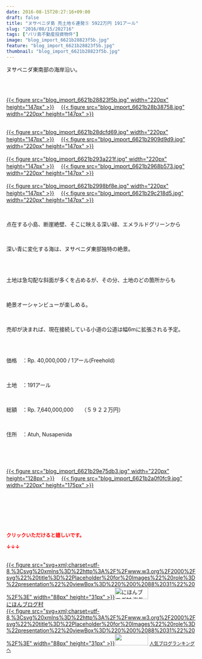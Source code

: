 ```yaml
---
date: 2016-08-15T20:27:16+09:00
draft: false
title: "ヌサペニダ島 売土地６連発⑤ 5922万円 191アール"
slug: "2016/08/15/202716"
tags: ["バリ島不動産投資物件"]
image: "blog_import_6621b28823f5b.jpg"
feature: "blog_import_6621b28823f5b.jpg"
thumbnail: "blog_import_6621b28823f5b.jpg"
---
```

<p>ヌサペニダ東南部の海岸沿い。</p><br/><br/><p><a href="blog_import_6621b289ae822.jpg">{{< figure src="blog_import_6621b28823f5b.jpg" width="220px" height="147px" >}}</a> 　<a href="blog_import_6621b28c88743.jpg">{{< figure src="blog_import_6621b28b38758.jpg" width="220px" height="147px" >}}</a> </p><p><br/><a href="blog_import_6621b28f44d32.jpg">{{< figure src="blog_import_6621b28dcfd69.jpg" width="220px" height="147px" >}}</a> 　<a href="blog_import_6621b291ec952.jpg">{{< figure src="blog_import_6621b2909d9d9.jpg" width="220px" height="147px" >}}</a> <br/><br/><a href="blog_import_6621b294f3db1.jpg">{{< figure src="blog_import_6621b293a221f.jpg" width="220px" height="147px" >}}</a> 　<a href="blog_import_6621b297c97ce.jpg">{{< figure src="blog_import_6621b2968b573.jpg" width="220px" height="147px" >}}</a> <br/><br/><a href="blog_import_6621b29ac47de.jpg">{{< figure src="blog_import_6621b2998bf8e.jpg" width="220px" height="147px" >}}</a> 　<a href="blog_import_6621b29d55b21.jpg">{{< figure src="blog_import_6621b29c218d5.jpg" width="220px" height="147px" >}}</a> <br/></p><br/><p>点在する小島、断崖絶壁、そこに映える深い緑、エメラルドグリーンから</p><br/><p>深い青に変化する海は、ヌサペニダ東部独特の絶景。</p><br/><br/><p>土地は急勾配な斜面が多くを占めるが、その分、土地のどの箇所からも</p><br/><p>絶景オーシャンビューが楽しめる。</p><br/><p>売却が決まれば、現在接続している小道の公道は幅6mに拡張される予定。</p><br/><br/><p>価格　：Rp. 40,000,000 / 1アール(Freehold)</p><br/><p>土地　：191アール</p><br/><p>総額　：Rp. 7,640,000,000　　（５９２２万円）</p><br/><p>住所　：Atuh, Nusapenida</p><br/><br/><p><br/><a href="blog_import_6621b29fb03a5.jpg">{{< figure src="blog_import_6621b29e75db3.jpg" width="220px" height="128px" >}}</a> 　<a href="blog_import_6621b2a23b333.jpg">{{< figure src="blog_import_6621b2a0f0fc9.jpg" width="220px" height="175px" >}}</a> <br/></p><br/><br/><br/><br/><br/><p><font color="#ff0000" size="2"><strong>クリックいただけると嬉しいです。<br/></strong></font></p><p><font color="#ff0000" size="2"><strong>↓↓↓</strong></font></p><p><br/><a href="ranking.html?p_cid=01260127" target="_blank">{{< figure src="svg+xml;charset=utf-8,%3Csvg%20xmlns%3D%22http%3A%2F%2Fwww.w3.org%2F2000%2Fsvg%22%20title%3D%22Placeholder%20for%20Images%22%20role%3D%22presentation%22%20viewBox%3D%220%200%2088%2031%22%20%2F%3E" width="88px" height="31px" >}}<noscript><img border="0" alt="にほんブログ村 海外生活ブログ バリ島情報へ" src="https://img-proxy.blog-video.jp/images?url=http%3A%2F%2Foverseas.blogmura.com%2Fbali%2Fimg%2Fbali88_31.gif" width="88" height="31"></noscript></a> <br/><a href="ranking.html?p_cid=01260127" target="_blank">にほんブログ村</a> <br/><a title="人気ブログランキングへ" href="link.php?1804582">{{< figure src="svg+xml;charset=utf-8,%3Csvg%20xmlns%3D%22http%3A%2F%2Fwww.w3.org%2F2000%2Fsvg%22%20title%3D%22Placeholder%20for%20Images%22%20role%3D%22presentation%22%20viewBox%3D%220%200%2088%2031%22%20%2F%3E" width="88px" height="31px" >}}<noscript><img border="0" src="https://blog.with2.net/img/banner/banner_22.gif" width="88" height="31"></noscript></a> <a style="FONT-SIZE: 12px" href="link.php?1804582">人気ブログランキングへ</a> </p>


